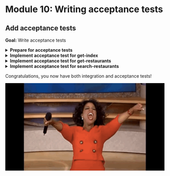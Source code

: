 # Module 10: Writing acceptance tests

## Add acceptance tests

**Goal:** Write acceptance tests

<details>
<summary><b>Prepare for acceptance tests</b></summary><p>

1. Open `steps/when.js`.

2. First, we need to add a couple of dependencies, let's add them to the top of the file.

```javascript
const aws4 = require('aws4')
const URL = require('url')
const http = require('axios')
```

These are necessary because we'll need to make HTTP request to the deploy API endpoints, and where applicable we might need to sign the request with our IAM credentials (e.g. with the `/restaurants` endpoint) which is why we need `aws4`.

To allow the `when` module to toggle between "invoke function locally" and "call the deployed API", we can use an environment variable that is set when we run the test.

Let's call this environment variable `TEST_MODE`.

So let's add this line to the top of the `when.js` file:

```javascript
const mode = process.env.TEST_MODE
```

And let's say if `mode` is `handler`, then we'll invoke the functions locally, otherwise, if it's `http`, then we'll call the deploy API endpoint.

2. With that in mind, let's modify the `when.we_invoke_get_index` function to toggle between invoking function locally and remotely.

```javascript
const we_invoke_get_index = async () => {
  switch (mode) {
    case 'handler':
      return await viaHandler({}, 'get-index')
    case 'http':
      return await viaHttp('', 'GET')
    default:
      throw new Error(`unsupported mode: ${mode}`)
  }
}
```

Don't worry, we'll implement the `viaHttp` method in a minute, for now, just know that we need to pass in a relative path (in this case `''` for the root) and a HTTP method (`'GET'` in this case).

To make the HTTP request, we need to know the root URL for the deploy API and put it somewhere so the `viaHttp` method can use.

Luckily, we already capture and load environment variables via the `serverless-export-env` plugin and the `dotEnv` module.

So we just need to add the root URL to our API as an environment variable.

3. Open `serverless.yml`.

4. Add the following to the `provider` section:

```yml
environment:
  restaurants_api:
    Fn::Join:
      - ""
      - - https://
        - !Ref ApiGatewayRestApi
        - .execute-api.${aws:region}.amazonaws.com/${sls:stage}/restaurants
```

Because this environment variable is added to the `provider` section as opposed to under a specific function's definition, it's added to all the functions in this project.

After this change, the `provider` section of your `serverless.yml` should look like this (pay attention to the indentation):

```yml
provider:
  name: aws
  runtime: nodejs14.x
  iam:
    role:
      statements:
        - Effect: Allow
          Action: dynamodb:scan
          Resource: !GetAtt RestaurantsTable.Arn
        - Effect: Allow
          Action: execute-api:Invoke
          Resource: !Sub arn:aws:execute-api:${AWS::Region}:${AWS::AccountId}:${ApiGatewayRestApi}/${sls:stage}/GET/restaurants
  environment:
    restaurants_api:
      Fn::Join:
        - ""
        - - https://
          - !Ref ApiGatewayRestApi
          - .execute-api.${aws:region}.amazonaws.com/${sls:stage}/restaurants
```

5. run `npx sls deploy` to deploy the latest change.

From this point on, the `serverless-export-env` plugin would add this new environment variable to the `.env` file, which is then picked up and loaded into our tests by the `init` module.

But we also need to set the `TEST_MODE` environment variable too. We'll do that in the `scripts` in `package.json`

6. Open `package.json`.

7. Change the `test` script to the following:

```json
"test": "npm run dotEnv && cross-env TEST_MODE=handler jest"
```

After this change, your `scripts` object should look like this:

```json
  "scripts": {
    "dotEnv": "sls export-env --all",
    "test": "npm run dotEnv && cross-env TEST_MODE=handler jest"
  },
```

This sets the `TEST_MODE` environment variable to `handler` whenever we run `npm run test` (or `npm t`).

8. Rerun the integration tests

`npm run test`

and see that the tests are still passing.

```
 PASS  tests/test_cases/get-restaurants.tests.js
 PASS  tests/test_cases/search-restaurants.tests.js
 PASS  tests/test_cases/get-index.tests.js

Test Suites: 3 passed, 3 total
Tests:       3 passed, 3 total
Snapshots:   0 total
Time:        1.74s, estimated 2s
```

Ok, now we're ready to implement the acceptance test.

</p></details>

<details>
<summary><b>Implement acceptance test for get-index</b></summary><p>

Now, let's fill in the gaps and implement the `viaHttp` method we left off in the last exercise.

1. Open `steps/when.js`.

2. Add the following after the `viaHandler` function:

```javascript
const respondFrom = async (httpRes) => ({
  statusCode: httpRes.status,
  body: httpRes.data,
  headers: httpRes.headers
})

const signHttpRequest = (url) => {
  const urlData = URL.parse(url)
  const opts = {
    host: urlData.hostname,
    path: urlData.pathname
  }

  aws4.sign(opts)
  return opts.headers
}

const viaHttp = async (relPath, method, opts) => {
  const url = `${process.env.rest_api_url}/${relPath}`
  console.info(`invoking via HTTP ${method} ${url}`)

  try {
    const data = _.get(opts, "body")
    let headers = {}
    if (_.get(opts, "iam_auth", false) === true) {
      headers = signHttpRequest(url)
    }

    const authHeader = _.get(opts, "auth")
    if (authHeader) {
      headers.Authorization = authHeader
    }

    const httpReq = http.request({
      method, url, headers, data
    })

    const res = await httpReq
    return respondFrom(res)
  } catch (err) {
    if (err.status) {
      return {
        statusCode: err.status,
        headers: err.response.headers
      }
    } else {
      throw err
    }
  }
}
```

Let's break it down.

This `viaHttp` method makes a HTTP request to the relative path on the `rest_api_url` environment variable (which we configured in the `serverless.yml` and loaded through `.env` file that's generated before every test).

You can pass in an `opts` object to pass in additional arguments:

* `body`: useful for `POST` and `PUT` requests.
* `iam_auth`: we should sign the HTTP request using our IAM credentials (which is what the `signHttpRequest` method is for)
* `auth`: include this as the `Authorization` header, used for authenticating against Cognito-protected endpoints (i.e. `search-restaurants`)

Since `axios` has a different response structure to our Lambda function, we need the `respondFrom` method massage the `axios` response to what we need.

Now, to actually run the acceptance test, we need to a new script to `package.json`.

3. Open `package.json`.

4. Add an `acceptance` script to `scripts`.

```json
"acceptance": "npm run dotEnv && cross-env TEST_MODE=http jest"
```

After this change, your `scripts` section should look like this:

```json
  "scripts": {
    "dotEnv": "sls export-env --all",
    "test": "npm run dotEnv && cross-env TEST_MODE=handler jest",
    "acceptance": "npm run dotEnv && cross-env TEST_MODE=http jest"
  },
```

5. Run the acceptance test

`npm run acceptance`

and see that the `get-index` function is failing

```
 PASS  tests/test_cases/get-restaurants.tests.js
 PASS  tests/test_cases/search-restaurants.tests.js
 FAIL  tests/test_cases/get-index.tests.js
  ● Console

    console.info tests/steps/when.js:39
      invoking via HTTP GET https://4q8sbvheq2.execute-api.us-east-1.amazonaws.com/dev/

  ● When we invoke the GET / endpoint › Should return the index page with 8 restaurants

    expect(received).toEqual(expected) // deep equality

    Expected: "text/html; charset=UTF-8"
    Received: undefined

      11 |
      12 |     expect(res.statusCode).toEqual(200)
    > 13 |     expect(res.headers['Content-Type']).toEqual('text/html; charset=UTF-8')
         |                                         ^
      14 |     expect(res.body).toBeDefined()
      15 |
      16 |     const $ = cheerio.load(res.body)

      at Object.it (tests/test_cases/get-index.tests.js:13:41)

Test Suites: 1 failed, 2 passed, 3 total
Tests:       1 failed, 2 passed, 3 total
Snapshots:   0 total
Time:        1.933s, estimated 2s
```

This is because the HTTP client `axios` lower-cases the `Content-Type` automatically, but both our test and the `get-index` function is returning camel-case.

At this point, you have two options:

1. in the `respondFrom` function, change the `Content-Type` header to be camel-case
2. change the `viaHandler` method and the `get-index` function to use lower case `content-type` to match `axios`'s behaviour

While I don't have a strong preference either way, I opted for option 2.

6. Modify `test_cases/get-index.tests.js` to look for `content-type` instead of `Content-Type`

```javascript
expect(res.headers['content-type']).toEqual('text/html; charset=UTF-8')
```

7. Modify `functions/get-index.js` to return `content-type` header instead of `Content-Type`

```javascript
const response = {
  statusCode: 200,
  headers: {
    'content-type': 'text/html; charset=UTF-8'
  },
  body: html
}
```

8. Modify `steps/when.js`'s `viaHandler` method to look for `content-type` instead of `Content-Type`

```javascript
const viaHandler = async (event, functionName) => {
  const handler = require(`${APP_ROOT}/functions/${functionName}`).handler

  const context = {}
  const response = await handler(event, context)
  const contentType = _.get(response, 'headers.content-type', 'application/json');
  if (response.body && contentType === 'application/json') {
    response.body = JSON.parse(response.body);
  }
  return response
}
```

9. Run the acceptance test

`npm run acceptance`

and see that the `get-index` function is now passing

```
 PASS  tests/test_cases/get-index.tests.js
  ● Console

    console.info tests/steps/when.js:39
      invoking via HTTP GET https://4q8sbvheq2.execute-api.us-east-1.amazonaws.com/dev/

 PASS  tests/test_cases/get-restaurants.tests.js
 PASS  tests/test_cases/search-restaurants.tests.js

Test Suites: 3 passed, 3 total
Tests:       3 passed, 3 total
Snapshots:   0 total
Time:        1.924s, estimated 2s
```

You can tell the `get-index` test is now calling the deployed endpoint by this log message:

```bash
invoking via HTTP GET https://4q8sbvheq2.execute-api.us-east-1.amazonaws.com/dev/
```

</p></details>

<details>
<summary><b>Implement acceptance test for get-restaurants</b></summary><p>

1. Modify `when.we_invoke_get_restaurants` to toggle between invoking function locally and remotely

```javascript
const we_invoke_get_restaurants = async () => {
  switch (mode) {
    case 'handler':
      return await viaHandler({}, 'get-restaurants')
    case 'http':
      return await viaHttp('restaurants', 'GET', { iam_auth: true })
    default:
      throw new Error(`unsupported mode: ${mode}`)
  }
}
```

2. Run the acceptance test

`npm run acceptance`

and see that both `get-index` and `get-restaurants` tests are passing

```
 PASS  tests/test_cases/get-restaurants.tests.js
  ● Console

    console.info tests/steps/when.js:39
      invoking via HTTP GET https://4q8sbvheq2.execute-api.us-east-1.amazonaws.com/dev/restaur
ants

 PASS  tests/test_cases/search-restaurants.tests.js
 PASS  tests/test_cases/get-index.tests.js
  ● Console

    console.info tests/steps/when.js:39
      invoking via HTTP GET https://4q8sbvheq2.execute-api.us-east-1.amazonaws.com/dev/


Test Suites: 3 passed, 3 total
Tests:       3 passed, 3 total
Snapshots:   0 total
Time:        1.707s, estimated 2s
```

</p></details>

<details>
<summary><b>Implement acceptance test for search-restaurants</b></summary><p>

This is a bit trickier, since the `search-restaurant` endpoint is protected by a Cognito custom authorizer. It means our test code would need to authenticate itself against Cognito first.

Remember that `server` client we created when set up the Cognito user pool? If not, look in your `serverless.yml` you'll find it.

```yml
ServerCognitoUserPoolClient:
  Type: AWS::Cognito::UserPoolClient
  Properties:
    ClientName: server
    UserPoolId: !Ref CognitoUserPool
    ExplicitAuthFlows:
      - ALLOW_ADMIN_USER_PASSWORD_AUTH
      - ALLOW_REFRESH_TOKEN_AUTH
    PreventUserExistenceErrors: ENABLED
```

The `ALLOW_ADMIN_USER_PASSWORD_AUTH` auth flow allows us to call the Cognito admin endpoints to register users and sign in as them.

Oh, and to avoid having an implicit dependency on some user having been created in Cognito, each test should create its own user, and delete it afterwards.

And to avoid clashing on username, let's use randomized usernames.

1. Install `chance` as a dependency

`npm install --save chance`

[Chance](https://chancejs.com/) is a handy module for generating random strings, names, etc. We'll use it to generate usernames, first names and last names, etc.

Notice that I'm installing it as a production dependency, and not a dev dependency? It's because we're going to use it in later exercises too ;-)

2. Add a file `given.js` to `steps` folder

3. Modify `steps/given.js` to the following

```javascript
const AWS = require('aws-sdk')
const chance  = require('chance').Chance()

// needs number, special char, upper and lower case
const random_password = () => `${chance.string({ length: 8})}B!gM0uth`

const an_authenticated_user = async () => {
  const cognito = new AWS.CognitoIdentityServiceProvider()
  
  const userpoolId = process.env.cognito_user_pool_id
  const clientId = process.env.cognito_server_client_id

  const firstName = chance.first({ nationality: "en" })
  const lastName  = chance.last({ nationality: "en" })
  const suffix    = chance.string({length: 8, pool: "abcdefghijklmnopqrstuvwxyz"})
  const username  = `test-${firstName}-${lastName}-${suffix}`
  const password  = random_password()
  const email     = `${firstName}-${lastName}@big-mouth.com`

  const createReq = {
    UserPoolId        : userpoolId,
    Username          : username,
    MessageAction     : 'SUPPRESS',
    TemporaryPassword : password,
    UserAttributes    : [
      { Name: "given_name",  Value: firstName },
      { Name: "family_name", Value: lastName },
      { Name: "email",       Value: email }
    ]
  }
  await cognito.adminCreateUser(createReq).promise()

  console.log(`[${username}] - user is created`)
  
  const req = {
    AuthFlow        : 'ADMIN_NO_SRP_AUTH',
    UserPoolId      : userpoolId,
    ClientId        : clientId,
    AuthParameters  : {
      USERNAME: username,
      PASSWORD: password
    }
  }
  const resp = await cognito.adminInitiateAuth(req).promise()

  console.log(`[${username}] - initialised auth flow`)

  const challengeReq = {
    UserPoolId          : userpoolId,
    ClientId            : clientId,
    ChallengeName       : resp.ChallengeName,
    Session             : resp.Session,
    ChallengeResponses  : {
      USERNAME: username,
      NEW_PASSWORD: random_password()
    }
  }
  const challengeResp = await cognito.adminRespondToAuthChallenge(challengeReq).promise()
  
  console.log(`[${username}] - responded to auth challenge`)

  return {
    username,
    firstName,
    lastName,
    idToken: challengeResp.AuthenticationResult.IdToken
  }
}

module.exports = {
  an_authenticated_user
}
```

This requires the env vars `cognito_user_pool_id` and `cognito_server_client_id`.

While the `cognito_user_pool_id` is already captured as an environment variable for the `get-index` function, we need to add the `cognito_server_client_id` environment variable.

4. None of our functions need the Cognito server client id, but for the purpose of our tests, we need to capture it somehow. The closest function I can think of is the `get-index` function, so let's put it there.

Open the `serverless.yml` and update the `get-index` function's definition to add a `cognito_server_client_id` environment variable like this:

`cognito_server_client_id: !Ref ServerCognitoUserPoolClient`

After this change, your `get-index` function should look like this:

```yml
get-index:
  handler: functions/get-index.handler
  events:
    - http:
        path: /
        method: get
  environment:
    restaurants_api:
      Fn::Join:
        - ""
        - - https://
          - !Ref ApiGatewayRestApi
          - .execute-api.${self:provider.region}.amazonaws.com/${self:provider.stage}/restaurants
    cognito_user_pool_id: !Ref CognitoUserPool
    cognito_client_id: !Ref WebCognitoUserPoolClient
    cognito_server_client_id: !Ref ServerCognitoUserPoolClient
```

5. After each test, we also want to delete the test user so test data doesn't just accumulate in our environment.

Add a file `teardown.js` to the `steps` folder and paste the following in

```javascript
const AWS = require('aws-sdk')

const an_authenticated_user = async (user) => {
  const cognito = new AWS.CognitoIdentityServiceProvider()
  
  let req = {
    UserPoolId: process.env.cognito_user_pool_id,
    Username: user.username
  }
  await cognito.adminDeleteUser(req).promise()
  
  console.log(`[${user.username}] - user deleted`)
}

module.exports = {
  an_authenticated_user
}
```

5. Modify `steps/when.js` so that when we search restaurants, we would do so as an authenticated user.

Change the `we_invoke_search_restaurants` method to the following.

```javascript
const we_invoke_search_restaurants = async (theme, user) => {
  const body = JSON.stringify({ theme })

  switch (mode) {
    case 'handler':
      return await viaHandler({ body }, 'search-restaurants')
    case 'http':
      const auth = user.idToken
      return await viaHttp('restaurants/search', 'POST', { body, auth })
    default:
      throw new Error(`unsupported mode: ${mode}`)
  }
}
```

Notice that we're not taking in a `user` argument as well. This should be the authenticated Cognito user.

So let's go back to the test, and add steps to create and delete cognito users.

6. Open `test_cases/search-restaurants.tests.js` and replace the whole file with the following

```javascript
const { init } = require('../steps/init')
const when = require('../steps/when')
const teardown = require('../steps/teardown')
const given = require('../steps/given')

describe('Given an authenticated user', () => {
  let user

  beforeAll(async () => {
    await init()
    user = await given.an_authenticated_user()
  })

  afterAll(async () => {
    await teardown.an_authenticated_user(user)
  })

  describe(`When we invoke the POST /restaurants/search endpoint with theme 'cartoon'`, () => {
    it(`Should return an array of 4 restaurants`, async () => {
      const res = await when.we_invoke_search_restaurants('cartoon', user)

      expect(res.statusCode).toEqual(200)
      expect(res.body).toHaveLength(4)

      for (const restaurant of res.body) {
        expect(restaurant).toHaveProperty('name')
        expect(restaurant).toHaveProperty('image')
      }
    })
  })
})
```

7. Run the acceptance tests

`npm run acceptance`

and see that all 3 tests are passing

```
 PASS  tests/test_cases/get-restaurants.tests.js
  ● Console

    console.info tests/steps/when.js:39
      invoking via HTTP GET https://4q8sbvheq2.execute-api.us-east-1.amazonaws.com/dev/restaur
ants

 PASS  tests/test_cases/get-index.tests.js
  ● Console

    console.info tests/steps/when.js:39
      invoking via HTTP GET https://4q8sbvheq2.execute-api.us-east-1.amazonaws.com/dev/

 PASS  tests/test_cases/search-restaurants.tests.js
  ● Console

    console.info tests/steps/when.js:39
      invoking via HTTP POST https://4q8sbvheq2.execute-api.us-east-1.amazonaws.com/dev/restau
rants/search


Test Suites: 3 passed, 3 total
Tests:       3 passed, 3 total
Snapshots:   0 total
Time:        4.098s
```

8. Run the integration tests again and see that all 3 tests are still passing as well

```
 PASS  tests/test_cases/get-index.tests.js
 PASS  tests/test_cases/get-restaurants.tests.js
 PASS  tests/test_cases/search-restaurants.tests.js

Test Suites: 3 passed, 3 total
Tests:       3 passed, 3 total
Snapshots:   0 total
Time:        4.393s
```

</p></details>

Congratulations, you now have both integration and acceptance tests!

![](/images/mod10-001.gif)
